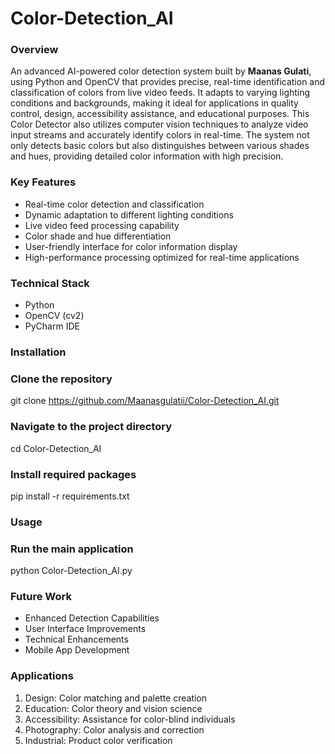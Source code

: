 # Color-Detection_AI
### Overview
An advanced AI-powered color detection system built by **Maanas Gulati**, using Python and OpenCV that provides precise, real-time identification and classification of colors from live video feeds. It adapts to varying lighting conditions and backgrounds, making it ideal for applications in quality control, design, accessibility assistance, and educational purposes. This Color Detector also utilizes computer vision techniques to analyze video input streams and accurately identify colors in real-time. The system not only detects basic colors but also distinguishes between various shades and hues, providing detailed color information with high precision.

### Key Features

- Real-time color detection and classification
- Dynamic adaptation to different lighting conditions
- Live video feed processing capability
- Color shade and hue differentiation
- User-friendly interface for color information display
- High-performance processing optimized for real-time applications

### Technical Stack

- Python 
- OpenCV (cv2)
- PyCharm IDE

### Installation
### Clone the repository
git clone https://github.com/Maanasgulatii/Color-Detection_AI.git 

### Navigate to the project directory
cd Color-Detection_AI

### Install required packages
pip install -r requirements.txt

### Usage
### Run the main application
python Color-Detection_AI.py

### Future Work

- Enhanced Detection Capabilities
-  User Interface Improvements
- Technical Enhancements
- Mobile App Development

### Applications

1. Design: Color matching and palette creation
2. Education: Color theory and vision science
3. Accessibility: Assistance for color-blind individuals
4. Photography: Color analysis and correction
5. Industrial: Product color verification
